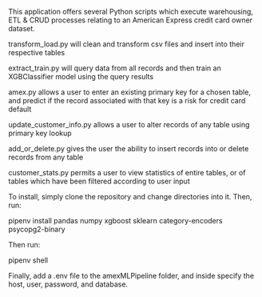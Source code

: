 This application offers several Python scripts which execute warehousing, ETL & CRUD processes relating to an American Express credit card owner dataset.

transform_load.py will clean and transform csv files and insert into their respective tables

extract_train.py will query data from all records and then train an XGBClassifier model using the query results

amex.py allows a user to enter an existing primary key for a chosen table, and predict if the record associated with that key is a risk for credit card default

update_customer_info.py allows a user to alter records of any table using primary key lookup

add_or_delete.py gives the user the ability to insert records into or delete records from any table

customer_stats.py permits a user to view statistics of entire tables, or of tables which have been filtered according to user input

To install, simply clone the repository and change directories into it.
Then, run:

pipenv install pandas numpy xgboost sklearn category-encoders psycopg2-binary

Then run:

pipenv shell

Finally, add a .env file to the amexMLPipeline folder, and inside specify the host, user, password, and database.